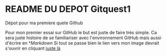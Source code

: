 # README DU DEPOT Gitquest1

Dépot pour ma premiere quete Github

Pour mon premier essai sur GitHub le but est juste de faire très simple. Ca sera juste histoire de se familiariser avec l'environnement GitHub mais aussi d'écrire en **Markdown*
Si tout se passe bien le lien vers mon image devrait s'ouvrir en cliquant [juste là](file.jpg)
